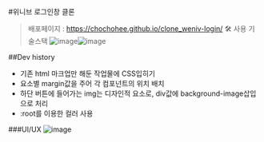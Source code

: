 #위니브 로그인창 클론
> 배포페이지 : https://chochohee.github.io/clone_weniv-login/
> 🛠 사용 기술스택 ![image](https://github.com/user-attachments/assets/988b3710-fff6-498c-804e-3bf3a6c3726c)![image](https://github.com/user-attachments/assets/0280ea47-02e7-481a-9f63-c8a50bd67d53)

##Dev history  
- 기존 html 마크업만 해둔 작업물에 CSS입히기
- 요소별 margin값을 주어 각 컴포넌트의 위치 배치
- 하단 버튼에 들어가는 img는 디자인적 요소로, div값에 background-image삽입으로 처리
- :root를 이용한 컬러 사용

###UI/UX
  ![image](https://github.com/user-attachments/assets/24b30ac5-24f8-4fcd-b9a7-f7119c466d51)
